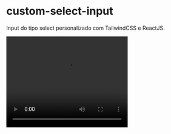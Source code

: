 # custom-select-input
Input do tipo select personalizado com TailwindCSS e ReactJS. 

<video width="320" height="240" controls>
  <source src="https://github.com/BiancaHoffer/custom-select-input/assets/99914904/81b63d51-25cf-4b51-93a1-3f8be8255863" >
Your browser does not support the video tag.
</video>



